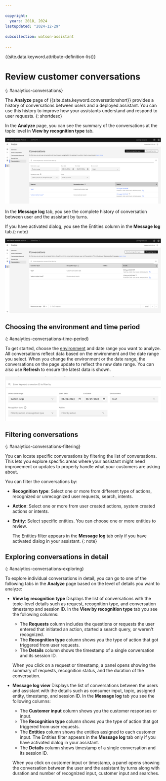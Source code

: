 ```yaml
---

copyright:
  years: 2018, 2024
lastupdated: "2024-12-29"

subcollection: watson-assistant

---
```


{{site.data.keyword.attribute-definition-list}}

# Review customer conversations
{: #analytics-conversations}

The **Analyze** page of {{site.data.keyword.conversationshort}} provides a history of conversations between users and a deployed assistant. You can use this history to improve how your assistants understand and respond to user requests.
{: shortdesc}

In the **Analyze** page, you can see the summary of the conversations at the topic level in **View by recognition type** tab. 

![Conversations page](images/analytics-conversation-recognition-type-view.png)


In the **Message log** tab, you see the complete history of conversation between user and the assistant by turns. 

If you have activated dialog, you see the Entities column in the **Message log** tab.{: note}

 ![Conversation detail Message log](images/analytics-message-log-view.png)


## Choosing the environment and time period
{: #analytics-conversations-time-period}

To get started, choose the [environment](/docs/watson-assistant?topic=watson-assistant-publish-overview#environments) and date range you want to analyze. All conversations reflect data based on the environment and the date range you select. When you change the environment or the date range, the conversations on the page update to reflect the new date range. You can also use **Refresh** to ensure the latest data is shown.

![Time period](images/analytics-conversations-time-period.png)


## Filtering conversations
{: #analytics-conversations-filtering}

You can locate specific conversations by filtering the list of conversations. This lets you explore specific areas where your assistant might need improvement or updates to properly handle what your customers are asking about.

You can filter the conversations by:

- **Recognition type**: Select one or more from different type of actions, recognized or unrecognized user requests, search, intents.
- **Action**: Select one or more from user created actions, system created actions or intents.
- **Entity**: Select specific entities. You can choose one or more entities to review.

    The Entities filter appears in the **Message log** tab only if you have activated dialog in your assistant. {: note}


## Exploring conversations in detail
{: #analytics-conversations-exploring}

To explore individual conversations in detail, you can go to one of the following tabs in the **Analyze** page based on the level of details you want to analyze:

- **View by recognition type** 
  Displays the list of conversations with the topic-level details such as request, recognition type, and conversation timestamp and session ID. In the **View by recognition type** tab you see the following columns: 
  - The **Requests** column includes the questions or requests the user entered that initiated an action, started a search query, or weren't recognized. 
  - The **Recognition type** column shows you the type of action that got triggered from user requests.
  - The **Details** column shows the timestamp of a single conversation and its session ID.

  When you click on a request or timestamp, a panel opens showing the summary of requests, recognition status, and the duration of the conversation. 

- **Message log view**
  Displays the list of conversations between the users and assistant with the details such as consumer input, topic, assigned entity, timestamp, and session ID. In the **Message log** tab you see the following columns: 
  - The **Customer input** column shows you the customer responses or input. 
  - The **Recognition type** column shows you the type of action that got triggered from user requests.
  - The **Entities** column shows the entities assigned to each customer input.
     The Entities filter appears in the **Message log** tab only if you have activated dialog in your assistant. 
  - The **Details** column shows timestamp of a single conversation and its session ID.

  When you click on customer input or timestamp, a panel opens showing the conversation between the user and the assistant by turns along with duration and number of recognized input, customer input and searches.

 
